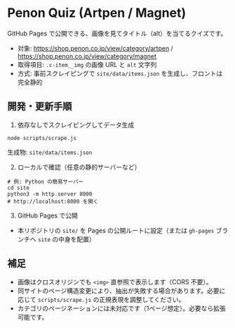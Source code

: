 # Penon Quiz (Artpen / Magnet)

GitHub Pages で公開できる、画像を見てタイトル（alt）を当てるクイズです。

- 対象: https://shop.penon.co.jp/view/category/artpen / https://shop.penon.co.jp/view/category/magnet
- 取得項目: `.c-item__img` の画像 URL と `alt` 文字列
- 方式: 事前スクレイピングで `site/data/items.json` を生成し、フロントは完全静的

## 開発・更新手順

1) 依存なしでスクレイピングしてデータ生成

```
node scripts/scrape.js
```

生成物: `site/data/items.json`

2) ローカルで確認（任意の静的サーバーなど）

```
# 例: Python の簡易サーバー
cd site
python3 -m http.server 8000
# http://localhost:8000 を開く
```

3) GitHub Pages で公開

- 本リポジトリの `site/` を Pages の公開ルートに設定（または `gh-pages` ブランチへ `site` の中身を配置）

## 補足

- 画像はクロスオリジンでも `<img>` 直参照で表示します（CORS 不要）。
- 同サイトのページ構造変更により、抽出が失敗する場合があります。必要に応じて `scripts/scrape.js` の正規表現を調整してください。
- カテゴリのページネーションには未対応です（1ページ想定）。必要なら拡張可能です。
